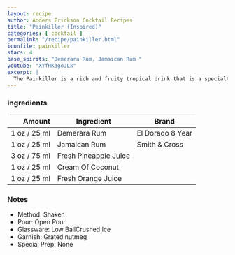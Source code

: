 ```yaml
---
layout: recipe
author: Anders Erickson Cocktail Recipes
title: "Painkiller (Inspired)"
categories: [ cocktail ]
permalink: "/recipe/painkiller.html"
iconfile: painkiller
stars: 4
base_spirits: "Demerara Rum, Jamaican Rum "
youtube: "XYfHK3goJLk"
excerpt: |
  The Painkiller is a rich and fruity tropical drink that is a specialty of the British Virgin Islands. A relative of the Piña Colada, there are a few key differences you need to know in order to make this drink right.
---
```


### Ingredients

| Amount | Ingredient            | Brand            |
| -----: | --------------------- | ---------------- |
|   1 oz / 25 ml | Demerara Rum          | El Dorado 8 Year |
|   1 oz / 25 ml | Jamaican Rum          | Smith & Cross    |
|   3 oz / 75 ml | Fresh Pineapple Juice |
|   1 oz / 25 ml | Cream Of Coconut      |
|   1 oz / 25 ml | Fresh Orange Juice    |

### Notes

- Method: Shaken
- Pour: Open Pour
- Glassware: Low BallCrushed Ice
- Garnish: Grated nutmeg
- Special Prep: None
